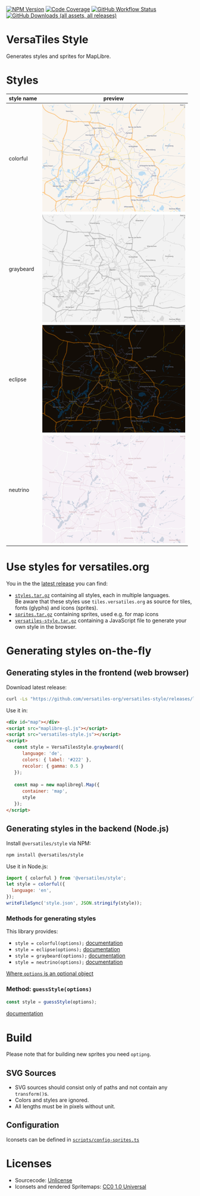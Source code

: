 [![NPM Version](https://img.shields.io/npm/v/%40versatiles%2Fstyle)](https://www.npmjs.com/package/@versatiles/style)
[![Code Coverage](https://codecov.io/gh/versatiles-org/versatiles-style/branch/main/graph/badge.svg?token=IDHAI13M0K)](https://codecov.io/gh/versatiles-org/versatiles-style)
[![GitHub Workflow Status](https://img.shields.io/github/actions/workflow/status/versatiles-org/versatiles-style/ci.yml)](https://github.com/versatiles-org/versatiles-style/actions/workflows/ci.yml)
[![GitHub Downloads (all assets, all releases)](https://img.shields.io/github/downloads/versatiles-org/versatiles-style/total)](https://github.com/versatiles-org/versatiles-style/releases/latest)

# VersaTiles Style

Generates styles and sprites for MapLibre.

# Styles

style name | preview
-----------|--------------------------------------------------------------------------
colorful   | <img width="384" src="screenshots/colorful.png" alt="colorful style" />
graybeard  | <img width="384" src="screenshots/graybeard.png" alt="graybeard style" />
eclipse    | <img width="384" src="screenshots/eclipse.png" alt="eclipse style" />
neutrino   | <img width="384" src="screenshots/neutrino.png" alt="neutrino style" />


# Use styles for versatiles.org

You in the the [latest release](https://github.com/versatiles-org/versatiles-style/releases/latest/) you can find:
- [`styles.tar.gz`](https://github.com/versatiles-org/versatiles-style/releases/latest/download/styles.tar.gz) containing all styles, each in multiple languages.  
Be aware that these styles use `tiles.versatiles.org` as source for tiles, fonts (glyphs) and icons (sprites). 
- [`sprites.tar.gz`](https://github.com/versatiles-org/versatiles-style/releases/latest/download/sprites.tar.gz) containing sprites, used e.g. for map icons
- [`versatiles-style.tar.gz`](https://github.com/versatiles-org/versatiles-style/releases/latest/download/versatiles-style.tar.gz) containing a JavaScript file to generate your own style in the browser.

# Generating styles on-the-fly

## Generating styles in the frontend (web browser)

Download latest release:

```bash
curl -Ls "https://github.com/versatiles-org/versatiles-style/releases/latest/download/versatiles-style.tar.gz" | gzip -d | tar -xf -
```

Use it in:

```html
<div id="map"></div>
<script src="maplibre-gl.js"></script>
<script src="versatiles-style.js"></script>
<script>
   const style = VersaTilesStyle.graybeard({
      language: 'de',
      colors: { label: '#222' },
      recolor: { gamma: 0.5 }
   });

   const map = new maplibregl.Map({
      container: 'map',
      style
   });
</script>
```

## Generating styles in the backend (Node.js)

Install `@versatiles/style` via NPM:

```bash
npm install @versatiles/style
```

Use it in Node.js:

```javascript
import { colorful } from '@versatiles/style';
let style = colorful({
  language: 'en',
});
writeFileSync('style.json', JSON.stringify(style));
```

### Methods for generating styles

This library provides:
- `style = colorful(options);` [documentation](https://github.com/versatiles-org/versatiles-style/blob/main/docs/functions/colorful.md)
- `style = eclipse(options);` [documentation](https://github.com/versatiles-org/versatiles-style/blob/main/docs/functions/eclipse.md)
- `style = graybeard(options);` [documentation](https://github.com/versatiles-org/versatiles-style/blob/main/docs/functions/graybeard.md)
- `style = neutrino(options);` [documentation](https://github.com/versatiles-org/versatiles-style/blob/main/docs/functions/neutrino.md)

[Where `options` is an optional object](https://github.com/versatiles-org/versatiles-style/blob/main/docs/interfaces/StyleBuilderOptions.md)

### Method: `guessStyle(options)`

```javascript
const style = guessStyle(options);
```
[documentation](https://github.com/versatiles-org/versatiles-style/blob/main/docs/functions/guessStyle.md)

# Build

Please note that for building new sprites you need `optipng`.

## SVG Sources

* SVG sources should consist only of paths and not contain any `transform()`s.
* Colors and styles are ignored.
* All lengths must be in pixels without unit.

## Configuration

Iconsets can be defined in [`scripts/config-sprites.ts`](./scripts/config-sprites.ts)

# Licenses

* Sourcecode: [Unlicense](./LICENSE.md)
* Iconsets and rendered Spritemaps: [CC0 1.0 Universal](./icons/LICENSE.md)
